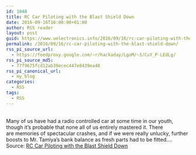```yaml
---
id: 1848
title: RC Car Piloting with the Blast Shield Down
date: 2016-09-16T16:00:00+01:00
author: RSS reader
layout: post
guid: https://www.uelectronics.info/2016/09/16/rc-car-piloting-with-the-blast-shield-down/
permalink: /2016/09/16/rc-car-piloting-with-the-blast-shield-down/
rss_pi_source_url:
  - https://feedproxy.google.com/~r/hackaday/LgoM/~3/CuY_P-LEdLg/
rss_pi_source_md5:
  - 77f9675fcd12ab39ecec447e8439ea40
rss_pi_canonical_url:
  - my_blog
categories:
  - RSS
tags:
  - RSS
---
```

&#013;  
Many of us have had a radio controlled car at some time in our youth, though it’s probable that none all of us entirely mastered it. There are memories of spectacular crashes, and if we were really unlucky, further boosts to Mr. Tamiya’s bank balance as fresh parts had to be fitted.…&#013;  
Source: <a href="https://feedproxy.google.com/~r/hackaday/LgoM/~3/CuY_P-LEdLg/" target="_blank">RC Car Piloting with the Blast Shield Down</a>